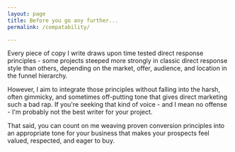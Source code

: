 ```yaml
---
layout: page
title: Before you go any further...
permalink: /compatability/

---
```

Every piece of copy I write draws upon time tested direct response principles - some projects steeped more strongly in classic direct response style than others, depending on the market, offer, audience, and location in the funnel hierarchy. 

However, I aim to integrate those principles without falling into the harsh, often gimmicky, and sometimes off-putting tone that gives direct marketing such a bad rap. If you're seeking that kind of voice - and I mean no offense - I'm probably not the best writer for your project.  

That said, you can count on me weaving proven conversion principles into an appropriate tone for your business that makes your prospects feel valued, respected, and eager to buy. 




